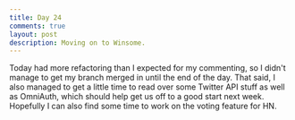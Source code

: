 ```yaml
---
title: Day 24
comments: true
layout: post
description: Moving on to Winsome.
---
```


Today had more refactoring than I expected for my commenting, so I didn't manage to get my branch merged in until the end of the day. That said, I also managed to get a little time to read over some Twitter API stuff as well as OmniAuth, which should help get us off to a good start next week. Hopefully I can also find some time to work on the voting feature for HN.
